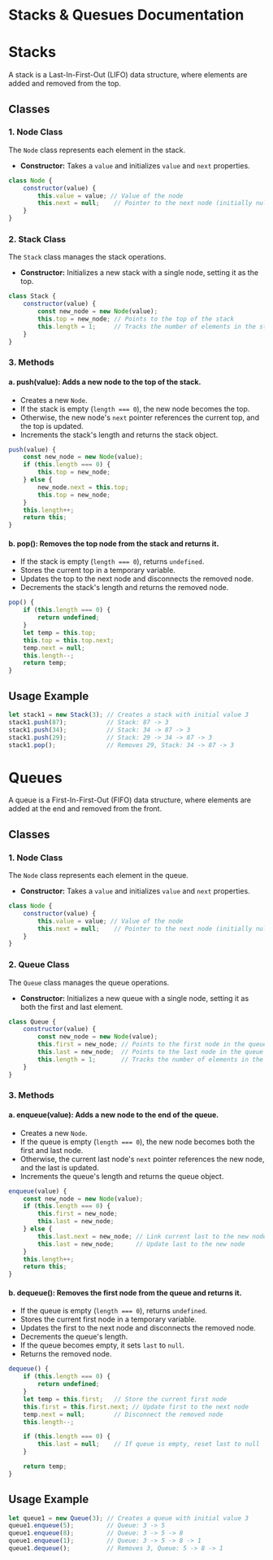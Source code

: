 # Stacks & Quesues Documentation
# Stacks

A stack is a Last-In-First-Out (LIFO) data structure, where elements are added and removed from the top.

## Classes

### 1. **Node Class**
The `Node` class represents each element in the stack.

- **Constructor:** Takes a `value` and initializes `value` and `next` properties.
  
```javascript
class Node {
    constructor(value) {
        this.value = value; // Value of the node
        this.next = null;    // Pointer to the next node (initially null)
    }
}
```

### 2. **Stack Class**
The `Stack` class manages the stack operations.

- **Constructor:** Initializes a new stack with a single node, setting it as the top.

```javascript
class Stack {
    constructor(value) {
        const new_node = new Node(value);
        this.top = new_node; // Points to the top of the stack
        this.length = 1;     // Tracks the number of elements in the stack
    }
}
```

### 3. **Methods**

#### a. **push(value)**: Adds a new node to the top of the stack.

- Creates a new `Node`.
- If the stack is empty (`length === 0`), the new node becomes the top.
- Otherwise, the new node's `next` pointer references the current top, and the top is updated.
- Increments the stack's length and returns the stack object.

```javascript
push(value) {
    const new_node = new Node(value);
    if (this.length === 0) {
        this.top = new_node;
    } else {
        new_node.next = this.top;
        this.top = new_node;
    }
    this.length++;
    return this;
}
```

#### b. **pop()**: Removes the top node from the stack and returns it.

- If the stack is empty (`length === 0`), returns `undefined`.
- Stores the current top in a temporary variable.
- Updates the top to the next node and disconnects the removed node.
- Decrements the stack's length and returns the removed node.

```javascript
pop() {
    if (this.length === 0) {
        return undefined;
    }
    let temp = this.top;
    this.top = this.top.next;
    temp.next = null;
    this.length--;
    return temp;
}
```

## Usage Example

```javascript
let stack1 = new Stack(3); // Creates a stack with initial value 3
stack1.push(87);           // Stack: 87 -> 3
stack1.push(34);           // Stack: 34 -> 87 -> 3
stack1.push(29);           // Stack: 29 -> 34 -> 87 -> 3
stack1.pop();              // Removes 29, Stack: 34 -> 87 -> 3
```

# Queues

A queue is a First-In-First-Out (FIFO) data structure, where elements are added at the end and removed from the front.

## Classes

### 1. **Node Class**
The `Node` class represents each element in the queue.

- **Constructor:** Takes a `value` and initializes `value` and `next` properties.
  
```javascript
class Node {
    constructor(value) {
        this.value = value; // Value of the node
        this.next = null;    // Pointer to the next node (initially null)
    }
}
```

### 2. **Queue Class**
The `Queue` class manages the queue operations.

- **Constructor:** Initializes a new queue with a single node, setting it as both the first and last element.

```javascript
class Queue {
    constructor(value) {
        const new_node = new Node(value);
        this.first = new_node; // Points to the first node in the queue
        this.last = new_node;  // Points to the last node in the queue
        this.length = 1;       // Tracks the number of elements in the queue
    }
}
```

### 3. **Methods**

#### a. **enqueue(value)**: Adds a new node to the end of the queue.

- Creates a new `Node`.
- If the queue is empty (`length === 0`), the new node becomes both the first and last node.
- Otherwise, the current last node's `next` pointer references the new node, and the last is updated.
- Increments the queue's length and returns the queue object.

```javascript
enqueue(value) {
    const new_node = new Node(value);
    if (this.length === 0) {
        this.first = new_node;
        this.last = new_node;
    } else {
        this.last.next = new_node; // Link current last to the new node
        this.last = new_node;      // Update last to the new node
    }
    this.length++;
    return this;
}
```

#### b. **dequeue()**: Removes the first node from the queue and returns it.

- If the queue is empty (`length === 0`), returns `undefined`.
- Stores the current first node in a temporary variable.
- Updates the first to the next node and disconnects the removed node.
- Decrements the queue's length.
- If the queue becomes empty, it sets `last` to `null`.
- Returns the removed node.

```javascript
dequeue() {
    if (this.length === 0) {
        return undefined;
    }
    let temp = this.first;   // Store the current first node
    this.first = this.first.next; // Update first to the next node
    temp.next = null;        // Disconnect the removed node
    this.length--;

    if (this.length === 0) {
        this.last = null;    // If queue is empty, reset last to null
    }

    return temp;
}
```

## Usage Example

```javascript
let queue1 = new Queue(3); // Creates a queue with initial value 3
queue1.enqueue(5);         // Queue: 3 -> 5
queue1.enqueue(8);         // Queue: 3 -> 5 -> 8
queue1.enqueue(1);         // Queue: 3 -> 5 -> 8 -> 1
queue1.dequeue();          // Removes 3, Queue: 5 -> 8 -> 1
```

